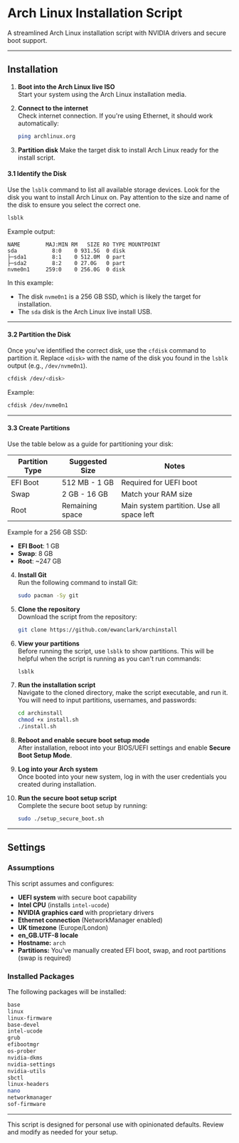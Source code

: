 # Arch Linux Installation Script

A streamlined Arch Linux installation script with NVIDIA drivers and secure boot support.

---

## Installation

1. **Boot into the Arch Linux live ISO**  
   Start your system using the Arch Linux installation media.

2. **Connect to the internet**  
   Check internet connection. If you're using Ethernet, it should work automatically:
   ```bash
   ping archlinux.org
   ```

3. **Partition disk**
   Make the target disk to install Arch Linux ready for the install script.

#### 3.1 Identify the Disk  
   Use the `lsblk` command to list all available storage devices. Look for the disk you want to install Arch Linux on. Pay attention to the size and name of the disk to ensure you select the correct one.

   ```bash
   lsblk
   ```

   Example output:
   ```
   NAME        MAJ:MIN RM   SIZE RO TYPE MOUNTPOINT
   sda           8:0    0 931.5G  0 disk
   ├─sda1        8:1    0 512.0M  0 part
   ├─sda2        8:2    0 27.0G   0 part
   nvme0n1     259:0    0 256.0G  0 disk
   ```

   In this example:
   - The disk `nvme0n1` is a 256 GB SSD, which is likely the target for installation.
   - The `sda` disk is the Arch Linux live install USB.

---

#### 3.2 Partition the Disk  
   Once you've identified the correct disk, use the `cfdisk` command to partition it. Replace `<disk>` with the name of the disk you found in the `lsblk` output (e.g., `/dev/nvme0n1`).

   ```bash
   cfdisk /dev/<disk>
   ```

   Example:
   ```bash
   cfdisk /dev/nvme0n1
   ```

---

#### 3.3 Create Partitions  
   Use the table below as a guide for partitioning your disk:

   | Partition Type | Suggested Size         | Notes                                      |
   |----------------|------------------------|--------------------------------------------|
   | EFI Boot       | 512 MB - 1 GB          | Required for UEFI boot                    |
   | Swap           | 2 GB - 16 GB           | Match your RAM size                       |
   | Root           | Remaining space        | Main system partition. Use all space left |

   Example for a 256 GB SSD:
   - **EFI Boot**: 1 GB
   - **Swap**: 8 GB
   - **Root**: ~247 GB

4. **Install Git**  
   Run the following command to install Git:  
   ```bash
   sudo pacman -Sy git
   ```

5. **Clone the repository**  
   Download the script from the repository:  
   ```bash
   git clone https://github.com/ewanclark/archinstall
   ```

6. **View your partitions**  
   Before running the script, use `lsblk` to show partitions. This will be helpful when the script is running as you can't run commands:
   ```bash
   lsblk
   ```

7. **Run the installation script**  
   Navigate to the cloned directory, make the script executable, and run it. You will need to input partitions, usernames, and passwords:  
   ```bash
   cd archinstall
   chmod +x install.sh
   ./install.sh
   ```

8. **Reboot and enable secure boot setup mode**  
   After installation, reboot into your BIOS/UEFI settings and enable **Secure Boot Setup Mode**.

9. **Log into your Arch system**  
   Once booted into your new system, log in with the user credentials you created during installation.

10. **Run the secure boot setup script**  
    Complete the secure boot setup by running:  
    ```bash
    sudo ./setup_secure_boot.sh
    ```

---

## Settings

### Assumptions
This script assumes and configures:
- **UEFI system** with secure boot capability
- **Intel CPU** (installs `intel-ucode`)
- **NVIDIA graphics card** with proprietary drivers
- **Ethernet connection** (NetworkManager enabled)
- **UK timezone** (Europe/London)
- **en_GB.UTF-8 locale**
- **Hostname:** `arch`
- **Partitions:** You've manually created EFI boot, swap, and root partitions (swap is required)

### Installed Packages
The following packages will be installed:

```bash
base
linux
linux-firmware
base-devel
intel-ucode
grub
efibootmgr
os-prober
nvidia-dkms
nvidia-settings
nvidia-utils
sbctl
linux-headers
nano
networkmanager
sof-firmware
``` 

---

This script is designed for personal use with opinionated defaults. Review and modify as needed for your setup.
